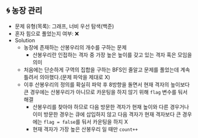 ## 🌀 농장 관리

- 문제 유형(목록): 그래프, 너비 우선 탐색(백준)
- 혼자 힘으로 풀었는지 여부: ❌
- Solution
  - 농장에 존재하는 산봉우리의 개수를 구하는 문제
    - 산봉우리란 인접하는 격자 중 가장 높은 높이를 갖고 있는 격자 혹은 모임을 의미
  - 처음에는 단순하게 구역의 집합을 구하는 BFS인 줄알고 문제를 풀었는데 계속 틀려서 의아했다.(문제 파악을 제대로 X)
  - 이후 산봉우리의 정의를 확실히 파악 후 8방향을 돌면서 현재 격자의 높이보다 큰 경우에는 산봉우리가 아니므로 카운팅을 하지 않기 위해 `flag` 변수를 둬서 해결
    - 산봉우리를 찾아야 하므로 다음 방문한 격자가 현재 높이와 다른 경우거나 이미 방문한 경우는 큐에 삽입하지 않고 다음 격자가 현재 격자보다 큰 경우에는 `flag = false`를 둬서 카운팅을 하지 X
    - 현재 격자가 가장 높은 산봉우리 일 때만 `count++`
